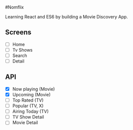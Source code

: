 #Nomflix

Learning React and ES6 by building a Movie Discovery App.

## Screens

- [ ] Home
- [ ] Tv Shows
- [ ] Search
- [ ] Detail

## API

- [x] Now playing (Movie)
- [x] Upcoming (Movie)
- [ ] Top Rated (TV)
- [ ] Popular (TV, X)
- [ ] Airing Today (TV)
- [ ] TV Show Detail
- [ ] Movie Detail